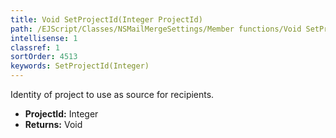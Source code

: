 ```yaml
---
title: Void SetProjectId(Integer ProjectId)
path: /EJScript/Classes/NSMailMergeSettings/Member functions/Void SetProjectId(Integer p_0)
intellisense: 1
classref: 1
sortOrder: 4513
keywords: SetProjectId(Integer)
---
```



Identity of project to use as source for recipients.



* **ProjectId:** Integer
* **Returns:** Void


